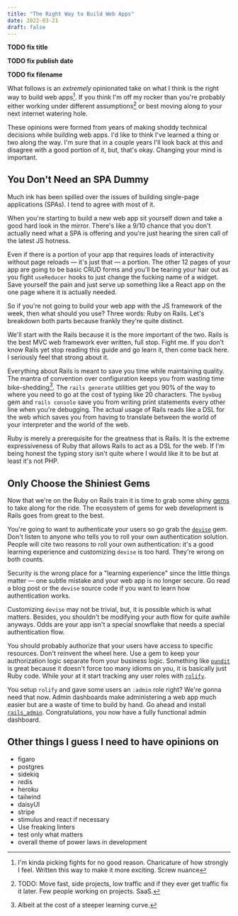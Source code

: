 ```yaml
---
title: "The Right Way to Build Web Apps"
date: 2022-03-21
draft: false
---
```


**TODO fix title**

**TODO fix publish date**

**TODO fix filename**

What follows is an _extremely_ opinionated take on what I think is the right way to build web apps[^1]. If you think I'm off my rocker than you're probably either working under different assumptions[^2] or best moving along to your next internet watering hole.

These opinions were formed from years of making shoddy technical decisions while building web apps. I'd like to think I've learned a thing or two along the way. I'm sure that in a couple years I'll look back at this and disagree with a good portion of it, but, that's okay. Changing your mind is important.

## You Don't Need an SPA Dummy

Much ink has been spilled over the issues of building single-page applications (SPAs). I tend to agree with most of it.

When you're starting to build a new web app sit yourself down and take a good hard look in the mirror. There's like a 9/10 chance that you don't actually need what a SPA is offering and you're just hearing the siren call of the latest JS hotness.

Even if there is a portion of your app that requires loads of interactivity without page reloads — it's just that — a portion. The other 12 pages of your app are going to be basic CRUD forms and you'll be tearing your hair out as you fight `useReducer` hooks to just change the fucking name of a widget. Save yourself the pain and just serve up something like a React app on the one page where it is actually needed.

So if you're not going to build your web app with the JS framework of the week, then what should you use? Three words: Ruby on Rails. Let's breakdown both parts because frankly they're quite distinct.

We'll start with the Rails because it is the more important of the two. Rails is the best MVC web framework ever written, full stop. Fight me. If you don't know Rails yet stop reading this guide and go learn it, then come back here. I seriously feel that strong about it.

Everything about Rails is meant to save you time while maintaining quality. The mantra of convention over configuration keeps you from wasting time bike-shedding[^3]. The `rails generate` utilities get you 90% of the way to where you need to go at the cost of typing like 20 characters. The `byebug` gem and `rails console` save you from writing print statements every other line when you're debugging. The actual usage of Rails reads like a DSL for the web which saves you from having to translate between the world of your interpreter and the world of the web.

Ruby is merely a prerequisite for the greatness that is Rails. It is the extreme expressiveness of Ruby that allows Rails to act as a DSL for the web. If I'm being honest the typing story isn't quite where I would like it to be but at least it's not PHP.

## Only Choose the Shiniest Gems

Now that we're on the Ruby on Rails train it is time to grab some shiny [gems](https://rubygems.org/) to take along for the ride. The ecosystem of gems for web development is Rails goes from great to the best.

You're going to want to authenticate your users so go grab the [`devise`](https://github.com/heartcombo/devise) gem. Don't listen to anyone who tells you to roll your own authentication solution. People will cite two reasons to roll your own authentication: it's a good learning experience and customizing `devise` is too hard. They're wrong on both counts.

Security is the wrong place for a "learning experience" since the little things matter — one subtle mistake and your web app is no longer secure. Go read a blog post or the `devise` source code if you want to learn how authentication works.

Customizing `devise` may not be trivial, but, it is possible which is what matters. Besides, you shouldn't be modifying your auth flow for quite awhile anyways. Odds are your app isn't a special snowflake that needs a special authentication flow.

You should probably authorize that your users have access to specific resources. Don't reinvent the wheel here. Use a gem to keep your authorization logic separate from your business logic. Something like [`pundit`](https://github.com/varvet/pundit) is great because it doesn't force too many idioms on you, it is basically just Ruby code. While your at it start tracking any user roles with [`rolify`](https://github.com/RolifyCommunity/rolify).

You setup `rolify` and gave some users an `:admin` role right? We're gonna need that now. Admin dashboards make administering a web app much easier but are a waste of time to build by hand. Go ahead and install [`rails_admin`](https://github.com/railsadminteam/rails_admin). Congratulations, you now have a fully functional admin dashboard.

## Other things I guess I need to have opinions on

- figaro
- postgres
- sidekiq
- redis
- heroku
- tailwind
- daisyUI
- stripe
- stimulus and react if necessary
- Use freaking linters
- test only what matters
- overall theme of power laws in development

[^1]: I'm kinda picking fights for no good reason. Charicature of how strongly I feel. Written this way to make it more exciting. Screw nuance
[^2]: TODO: Move fast, side projects, low traffic and if they ever get traffic fix it later. Few people working on projects. SaaS.
[^3]: Albeit at the cost of a steeper learning curve.
